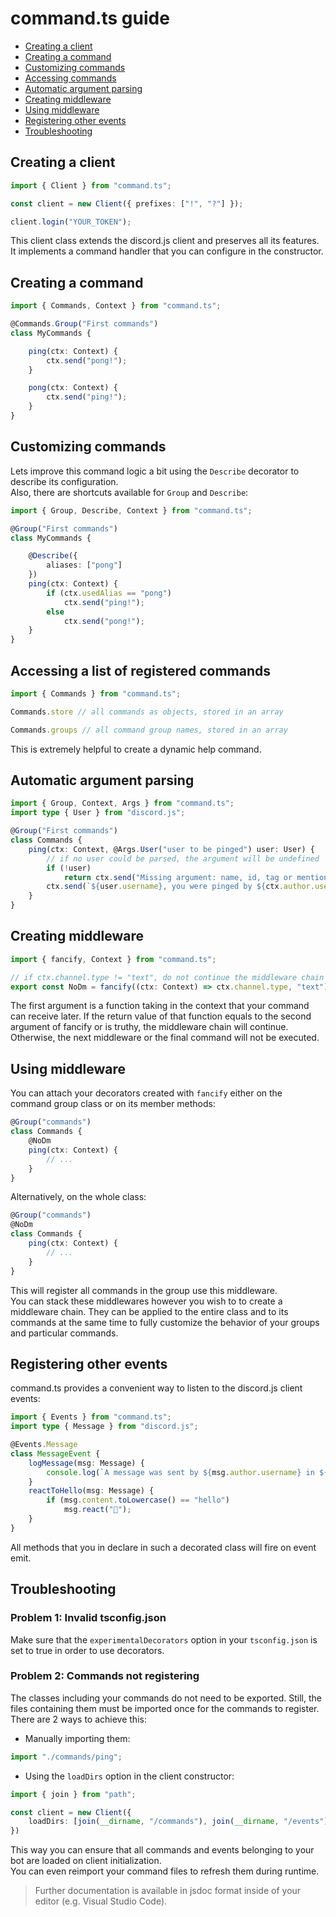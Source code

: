 # command.ts guide

- [Creating a client](#creating-a-client)
- [Creating a command](#creating-a-command)
- [Customizing commands](#customizing-commands)
- [Accessing commands](#accessing-a-list-of-registered-commands)
- [Automatic argument parsing](#automatic-argument-parsing)
- [Creating middleware](#creating-middleware)
- [Using middleware](#using-middleware)
- [Registering other events](#registering-other-events)
- [Troubleshooting](#troubleshooting)

## Creating a client

```ts
import { Client } from "command.ts";

const client = new Client({ prefixes: ["!", "?"] });

client.login("YOUR_TOKEN");
```

This client class extends the discord.js client and preserves all its features. It implements a command handler that you can configure in the constructor.

## Creating a command

```ts
import { Commands, Context } from "command.ts";

@Commands.Group("First commands")
class MyCommands {

    ping(ctx: Context) {
        ctx.send("pong!");
    }

    pong(ctx: Context) {
        ctx.send("ping!");
    }
}
```

## Customizing commands

Lets improve this command logic a bit using the `Describe` decorator to describe its configuration.<br>
Also, there are shortcuts available for `Group` and `Describe`:

```ts
import { Group, Describe, Context } from "command.ts";

@Group("First commands")
class MyCommands {

    @Describe({
        aliases: ["pong"]
    })
    ping(ctx: Context) {
        if (ctx.usedAlias == "pong")
            ctx.send("ping!");
        else
            ctx.send("pong!");
    }
}
```

## Accessing a list of registered commands

```ts
import { Commands } from "command.ts";

Commands.store // all commands as objects, stored in an array

Commands.groups // all command group names, stored in an array
```

This is extremely helpful to create a dynamic help command.
## Automatic argument parsing

```ts
import { Group, Context, Args } from "command.ts";
import type { User } from "discord.js";

@Group("First commands")
class Commands {
    ping(ctx: Context, @Args.User("user to be pinged") user: User) {
        // if no user could be parsed, the argument will be undefined
        if (!user)
            return ctx.send("Missing argument: name, id, tag or mention of user to be pinged");
        ctx.send(`${user.username}, you were pinged by ${ctx.author.username}`);
    }
}
```

## Creating middleware

```ts
import { fancify, Context } from "command.ts";

// if ctx.channel.type != "text", do not continue the middleware chain
export const NoDm = fancify((ctx: Context) => ctx.channel.type, "text");
```

The first argument is a function taking in the context that your command can receive later.
If the return value of that function equals to the second argument of fancify or is truthy,
the middleware chain will continue.
Otherwise, the next middleware or the final command will not be executed.

## Using middleware

You can attach your decorators created with `fancify` either on the command group class or on its member methods:<br>

```ts
@Group("commands")
class Commands {
    @NoDm
    ping(ctx: Context) {
        // ...
    }
}
```

Alternatively, on the whole class:

```ts
@Group("commands")
@NoDm
class Commands {
    ping(ctx: Context) {
        // ...
    }
}
```

This will register all commands in the group use this middleware.<br>
You can stack these middlewares however you wish to to create a middleware chain.
They can be applied to the entire class and to its commands at the same time to fully customize the behavior of your groups and particular commands.

## Registering other events
command.ts provides a convenient way to listen to the discord.js client events:

```ts
import { Events } from "command.ts";
import type { Message } from "discord.js";

@Events.Message
class MessageEvent {
    logMessage(msg: Message) {
        console.log(`A message was sent by ${msg.author.username} in ${msg.channel.name}`);
    }
    reactToHello(msg: Message) {
        if (msg.content.toLowercase() == "hello")
            msg.react("👋");
    }
}
```

All methods that you in declare in such a decorated class will fire on event emit.

## Troubleshooting

### Problem 1: Invalid tsconfig.json
Make sure that the `experimentalDecorators` option in your `tsconfig.json` is set to true in order to use decorators.
### Problem 2: Commands not registering
The classes including your commands do not need to be exported. Still, the files containing them must be imported once for the commands to register. There are 2 ways to achieve this:

- Manually importing them:

```ts
import "./commands/ping";
```

- Using the `loadDirs` option in the client constructor:

```ts
import { join } from "path";

const client = new Client({
    loadDirs: [join(__dirname, "/commands"), join(__dirname, "/events")]
})
```

This way you can ensure that all commands and events belonging to your bot are loaded on client initialization.<br>
 You can even reimport your command files to refresh them during runtime.

> Further documentation is available in jsdoc format inside of your editor (e.g. Visual Studio Code).
